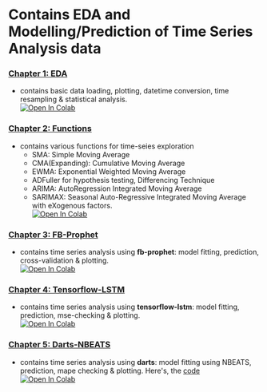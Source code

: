 # Contains EDA and Modelling/Prediction of Time Series Analysis data

### [Chapter 1: EDA](https://github.com/sinchan-s/time-series-analysis/blob/main/tsa-eda.ipynb)
- contains basic data loading, plotting, datetime conversion, time resampling & statistical analysis.   
[![Open In Colab](https://colab.research.google.com/assets/colab-badge.svg)](https://colab.research.google.com/github/sinchan-s/time-series-analysis/blob/main/tsa-eda.ipynb)

### [Chapter 2: Functions](https://github.com/sinchan-s/time-series-analysis/blob/main/tsa-functions.ipynb)
- contains various functions for time-seies exploration
  - SMA: Simple Moving Average
  - CMA(Expanding): Cumulative Moving Average
  - EWMA: Exponential Weighted Moving Average
  - ADFuller for hypothesis testing, Differencing Technique
  - ARIMA: AutoRegression Integrated Moving Average
  - SARIMAX: Seasonal Auto-Regressive Integrated Moving Average with eXogenous factors.   
 [![Open In Colab](https://colab.research.google.com/assets/colab-badge.svg)](https://colab.research.google.com/github/sinchan-s/time-series-analysis/blob/main/tsa-functions.ipynb)
  
### [Chapter 3: FB-Prophet](https://github.com/sinchan-s/time-series-analysis/blob/main/tsa-fbprophet.ipynb)
- contains time series analysis using **fb-prophet**: model fitting, prediction, cross-validation & plotting.   
[![Open In Colab](https://colab.research.google.com/assets/colab-badge.svg)](https://colab.research.google.com/github/sinchan-s/time-series-analysis/blob/main/tsa-fbprophet.ipynb)

### [Chapter 4: Tensorflow-LSTM](https://github.com/sinchan-s/time-series-analysis/blob/main/tsa-lstm.ipynb)
- contains time series analysis using **tensorflow-lstm**: model fitting, prediction, mse-checking & plotting.   
[![Open In Colab](https://colab.research.google.com/assets/colab-badge.svg)](https://colab.research.google.com/github/sinchan-s/time-series-analysis/blob/main/tsa-lstm.ipynb)

### [Chapter 5: Darts-NBEATS](https://github.com/sinchan-s/time-series-analysis/blob/main/tsa-darts.ipynb)
- contains time series analysis using **darts**:  model fitting using NBEATS, prediction, mape checking & plotting. Here's, the [code](https://github.com/sinchan-s/time-series-analysis/blob/main/tsa_darts.ipynb)  
[![Open In Colab](https://colab.research.google.com/assets/colab-badge.svg)](https://colab.research.google.com/github/sinchan-s/time-series-analysis/blob/main/tsa_darts.ipynb)
